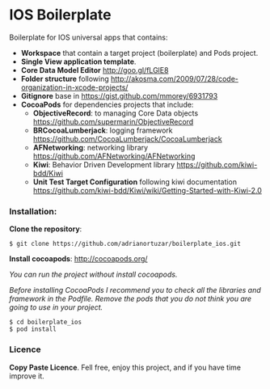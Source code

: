 IOS Boilerplate
===============

Boilerplate for IOS universal apps that contains:

- **Workspace** that contain a target project (boilerplate) and Pods project.
- **Single View application template**.
- **Core Data Model Editor** http://goo.gl/fLGlE8
- **Folder structure** following http://akosma.com/2009/07/28/code-organization-in-xcode-projects/
- **Gitignore** base in https://gist.github.com/mmorey/6931793
- **CocoaPods** for dependencies projects that include:
  - **ObjectiveRecord**: to managing Core Data objects https://github.com/supermarin/ObjectiveRecord 
  - **BRCocoaLumberjack**: logging framework https://github.com/CocoaLumberjack/CocoaLumberjack
  - **AFNetworking**: networking library https://github.com/AFNetworking/AFNetworking
  - **Kiwi**: Behavior Driven Development library https://github.com/kiwi-bdd/Kiwi
  - **Unit Test Target Configuration** following kiwi documentation https://github.com/kiwi-bdd/Kiwi/wiki/Getting-Started-with-Kiwi-2.0

### Installation:

**Clone the repository**:

    $ git clone https://github.com/adrianortuzar/boilerplate_ios.git

**Install cocoapods**: http://cocoapods.org/

*You can run the project without install cocoapods.*

*Before installing CocoaPods I recommend you to check all the libraries and framework in the *Podfile*. Remove the pods that you do not think you are going to use in your project.*

    $ cd boilerplate_ios
    $ pod install

### Licence

**Copy Paste Licence**. Fell free, enjoy this project, and if you have time improve it.

